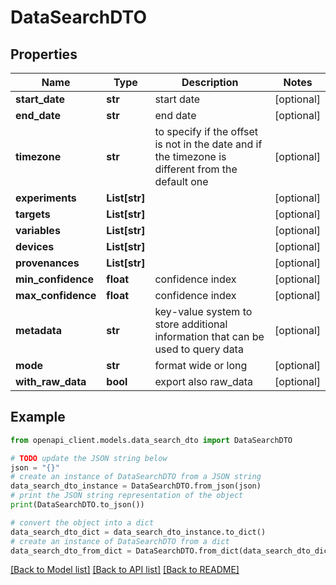 # DataSearchDTO


## Properties

Name | Type | Description | Notes
------------ | ------------- | ------------- | -------------
**start_date** | **str** | start date | [optional] 
**end_date** | **str** | end date | [optional] 
**timezone** | **str** | to specify if the offset is not in the date and if the timezone is different from the default one | [optional] 
**experiments** | **List[str]** |  | [optional] 
**targets** | **List[str]** |  | [optional] 
**variables** | **List[str]** |  | [optional] 
**devices** | **List[str]** |  | [optional] 
**provenances** | **List[str]** |  | [optional] 
**min_confidence** | **float** | confidence index | [optional] 
**max_confidence** | **float** | confidence index | [optional] 
**metadata** | **str** | key-value system to store additional information that can be used to query data | [optional] 
**mode** | **str** | format wide or long | [optional] 
**with_raw_data** | **bool** | export also raw_data | [optional] 

## Example

```python
from openapi_client.models.data_search_dto import DataSearchDTO

# TODO update the JSON string below
json = "{}"
# create an instance of DataSearchDTO from a JSON string
data_search_dto_instance = DataSearchDTO.from_json(json)
# print the JSON string representation of the object
print(DataSearchDTO.to_json())

# convert the object into a dict
data_search_dto_dict = data_search_dto_instance.to_dict()
# create an instance of DataSearchDTO from a dict
data_search_dto_from_dict = DataSearchDTO.from_dict(data_search_dto_dict)
```
[[Back to Model list]](../README.md#documentation-for-models) [[Back to API list]](../README.md#documentation-for-api-endpoints) [[Back to README]](../README.md)


